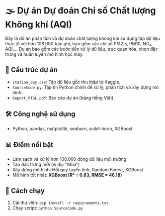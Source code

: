 # 🌫️ Dự án Dự đoán Chỉ số Chất lượng Không khí (AQI)

Đây là đồ án phân tích và dự đoán chất lượng không khí sử dụng tập dữ liệu thực tế với hơn 108.000 bản ghi, bao gồm các chỉ số PM2.5, PM10, NO₂, AQI,... Dự án bao gồm các bước tiền xử lý dữ liệu, trực quan hóa, chọn đặc trưng và huấn luyện mô hình học máy.

## 📁 Cấu trúc dự án
- `station_day.csv`: Tập dữ liệu gốc thu thập từ Kaggle.
- `SourceCode.py`: Tập tin Python chính để xử lý, phân tích và xây dựng mô hình.
- `Report_PTDL.pdf`: Báo cáo dự án (bằng tiếng Việt).
  
## 🛠️ Công nghệ sử dụng
- Python, pandas, matplotlib, seaborn, scikit-learn, XGBoost

## 📊 Điểm nổi bật
- Làm sạch và xử lý hơn 100.000 dòng dữ liệu môi trường
- Tạo đặc trưng mới (ví dụ: "Mùa")
- Xây dựng mô hình: Hồi quy tuyến tính, Random Forest, XGBoost
- Mô hình tốt nhất: **XGBoost (R² = 0.83, RMSE = 46.18)**

## 🚀 Cách chạy
1. Cài thư viện: `pip install -r requirements.txt`
2. Chạy script: `python SourceCode.py`
